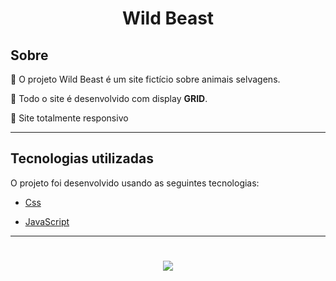 <h1 align='center'> Wild Beast</h1>

## Sobre

🐻 O projeto Wild Beast é um site fictício sobre animais selvagens.

🚩 Todo o site é desenvolvido com display <b>GRID</b>.

📱 Site totalmente responsivo

---

## Tecnologias utilizadas

O projeto foi desenvolvido usando as seguintes tecnologias:

- [Css](https://developer.mozilla.org/pt-BR/docs/Web/CSS)

- [JavaScript](https://www.javascript.com/)

---

<h1 align='center' >
<img src='https://ik.imagekit.io/Willx/wild_vDpl7zliz.jpg?ik-sdk-version=javascript-1.4.3&updatedAt=1653076757357'>
</h1>

